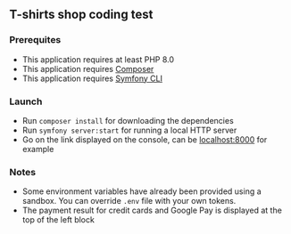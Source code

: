  ## T-shirts shop coding test
 
### Prerequites

* This application requires at least PHP 8.0
* This application requires [Composer](https://getcomposer.org/)
* This application requires [Symfony CLI](https://symfony.com/download/)

### Launch

* Run `composer install` for downloading the dependencies
* Run `symfony server:start` for running a local HTTP server
* Go on the link displayed on the console, can be [localhost:8000](https://localhost:8000/) for example


### Notes

* Some environment variables have already been provided using a sandbox. You can override `.env` file with your own tokens.
* The payment result for credit cards and Google Pay is displayed at the top of the left block

